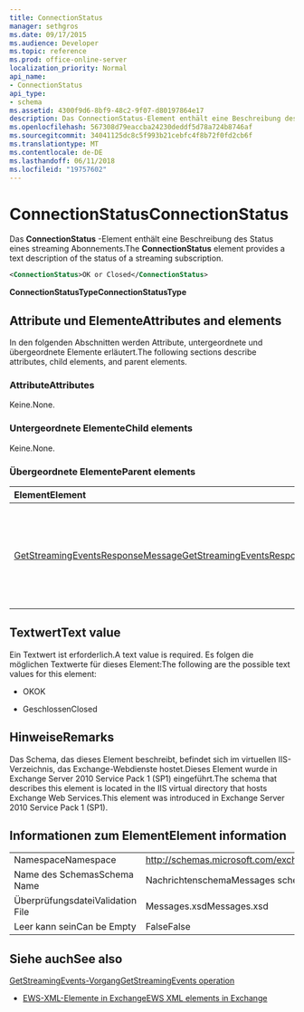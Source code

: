 ```yaml
---
title: ConnectionStatus
manager: sethgros
ms.date: 09/17/2015
ms.audience: Developer
ms.topic: reference
ms.prod: office-online-server
localization_priority: Normal
api_name:
- ConnectionStatus
api_type:
- schema
ms.assetid: 4300f9d6-8bf9-48c2-9f07-d80197864e17
description: Das ConnectionStatus-Element enthält eine Beschreibung des Status eines streaming Abonnements.
ms.openlocfilehash: 567308d79eaccba24230deddf5d78a724b8746af
ms.sourcegitcommit: 34041125dc8c5f993b21cebfc4f8b72f0fd2cb6f
ms.translationtype: MT
ms.contentlocale: de-DE
ms.lasthandoff: 06/11/2018
ms.locfileid: "19757602"
---
```

# <a name="connectionstatus"></a><span data-ttu-id="80d41-103">ConnectionStatus</span><span class="sxs-lookup"><span data-stu-id="80d41-103">ConnectionStatus</span></span>

<span data-ttu-id="80d41-104">Das **ConnectionStatus** -Element enthält eine Beschreibung des Status eines streaming Abonnements.</span><span class="sxs-lookup"><span data-stu-id="80d41-104">The **ConnectionStatus** element provides a text description of the status of a streaming subscription.</span></span> 
  
```xml
<ConnectionStatus>OK or Closed</ConnectionStatus>
```

 <span data-ttu-id="80d41-105">**ConnectionStatusType**</span><span class="sxs-lookup"><span data-stu-id="80d41-105">**ConnectionStatusType**</span></span>
## <a name="attributes-and-elements"></a><span data-ttu-id="80d41-106">Attribute und Elemente</span><span class="sxs-lookup"><span data-stu-id="80d41-106">Attributes and elements</span></span>

<span data-ttu-id="80d41-107">In den folgenden Abschnitten werden Attribute, untergeordnete und übergeordnete Elemente erläutert.</span><span class="sxs-lookup"><span data-stu-id="80d41-107">The following sections describe attributes, child elements, and parent elements.</span></span>
  
### <a name="attributes"></a><span data-ttu-id="80d41-108">Attribute</span><span class="sxs-lookup"><span data-stu-id="80d41-108">Attributes</span></span>

<span data-ttu-id="80d41-109">Keine.</span><span class="sxs-lookup"><span data-stu-id="80d41-109">None.</span></span>
  
### <a name="child-elements"></a><span data-ttu-id="80d41-110">Untergeordnete Elemente</span><span class="sxs-lookup"><span data-stu-id="80d41-110">Child elements</span></span>

<span data-ttu-id="80d41-111">Keine.</span><span class="sxs-lookup"><span data-stu-id="80d41-111">None.</span></span>
  
### <a name="parent-elements"></a><span data-ttu-id="80d41-112">Übergeordnete Elemente</span><span class="sxs-lookup"><span data-stu-id="80d41-112">Parent elements</span></span>

|<span data-ttu-id="80d41-113">**Element**</span><span class="sxs-lookup"><span data-stu-id="80d41-113">**Element**</span></span>|<span data-ttu-id="80d41-114">**Beschreibung**</span><span class="sxs-lookup"><span data-stu-id="80d41-114">**Description**</span></span>|
|:-----|:-----|
|[<span data-ttu-id="80d41-115">GetStreamingEventsResponseMessage</span><span class="sxs-lookup"><span data-stu-id="80d41-115">GetStreamingEventsResponseMessage</span></span>](getstreamingeventsresponsemessage.md) <br/> |<span data-ttu-id="80d41-116">Enthält den Status und das Ergebnis einer einzelnen Anforderung [GetStreamingEvents Vorgang](getstreamingevents-operation.md) .</span><span class="sxs-lookup"><span data-stu-id="80d41-116">Contains the status and result of a single [GetStreamingEvents operation](getstreamingevents-operation.md) request.</span></span>  <br/> |
   
## <a name="text-value"></a><span data-ttu-id="80d41-117">Textwert</span><span class="sxs-lookup"><span data-stu-id="80d41-117">Text value</span></span>

<span data-ttu-id="80d41-118">Ein Textwert ist erforderlich.</span><span class="sxs-lookup"><span data-stu-id="80d41-118">A text value is required.</span></span> <span data-ttu-id="80d41-119">Es folgen die möglichen Textwerte für dieses Element:</span><span class="sxs-lookup"><span data-stu-id="80d41-119">The following are the possible text values for this element:</span></span>
  
- <span data-ttu-id="80d41-120">OK</span><span class="sxs-lookup"><span data-stu-id="80d41-120">OK</span></span>
    
- <span data-ttu-id="80d41-121">Geschlossen</span><span class="sxs-lookup"><span data-stu-id="80d41-121">Closed</span></span>
    
## <a name="remarks"></a><span data-ttu-id="80d41-122">Hinweise</span><span class="sxs-lookup"><span data-stu-id="80d41-122">Remarks</span></span>

<span data-ttu-id="80d41-123">Das Schema, das dieses Element beschreibt, befindet sich im virtuellen IIS-Verzeichnis, das Exchange-Webdienste hostet.Dieses Element wurde in Exchange Server 2010 Service Pack 1 (SP1) eingeführt.</span><span class="sxs-lookup"><span data-stu-id="80d41-123">The schema that describes this element is located in the IIS virtual directory that hosts Exchange Web Services.This element was introduced in Exchange Server 2010 Service Pack 1 (SP1).</span></span>
  
## <a name="element-information"></a><span data-ttu-id="80d41-124">Informationen zum Element</span><span class="sxs-lookup"><span data-stu-id="80d41-124">Element information</span></span>

|||
|:-----|:-----|
|<span data-ttu-id="80d41-125">Namespace</span><span class="sxs-lookup"><span data-stu-id="80d41-125">Namespace</span></span>  <br/> |http://schemas.microsoft.com/exchange/services/2006/messages  <br/> |
|<span data-ttu-id="80d41-126">Name des Schemas</span><span class="sxs-lookup"><span data-stu-id="80d41-126">Schema Name</span></span>  <br/> |<span data-ttu-id="80d41-127">Nachrichtenschema</span><span class="sxs-lookup"><span data-stu-id="80d41-127">Messages schema</span></span>  <br/> |
|<span data-ttu-id="80d41-128">Überprüfungsdatei</span><span class="sxs-lookup"><span data-stu-id="80d41-128">Validation File</span></span>  <br/> |<span data-ttu-id="80d41-129">Messages.xsd</span><span class="sxs-lookup"><span data-stu-id="80d41-129">Messages.xsd</span></span>  <br/> |
|<span data-ttu-id="80d41-130">Leer kann sein</span><span class="sxs-lookup"><span data-stu-id="80d41-130">Can be Empty</span></span>  <br/> |<span data-ttu-id="80d41-131">False</span><span class="sxs-lookup"><span data-stu-id="80d41-131">False</span></span>  <br/> |
   
## <a name="see-also"></a><span data-ttu-id="80d41-132">Siehe auch</span><span class="sxs-lookup"><span data-stu-id="80d41-132">See also</span></span>



[<span data-ttu-id="80d41-133">GetStreamingEvents-Vorgang</span><span class="sxs-lookup"><span data-stu-id="80d41-133">GetStreamingEvents operation</span></span>](getstreamingevents-operation.md)


- [<span data-ttu-id="80d41-134">EWS-XML-Elemente in Exchange</span><span class="sxs-lookup"><span data-stu-id="80d41-134">EWS XML elements in Exchange</span></span>](ews-xml-elements-in-exchange.md)

